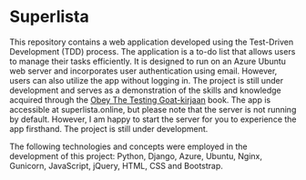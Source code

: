 # Superlista

This repository contains a web application developed using the Test-Driven Development (TDD) process. The application is a to-do list that allows users to manage their tasks efficiently. It is designed to run on an Azure Ubuntu web server and incorporates user authentication using email. However, users can also utilize the app without logging in. The project is still under development and serves as a demonstration of the skills and knowledge acquired through the [Obey The Testing Goat-kirjaan](https://www.obeythetestinggoat.com/) book. The app is accessible at superlista.online, but please note that the server is not running by default. However, I am happy to start the server for you to experience the app firsthand. The project is still under development.

The following technologies and concepts were employed in the development of this project: Python, Django, Azure, Ubuntu, Nginx, Gunicorn, JavaScript, jQuery, HTML, CSS and Bootstrap.
